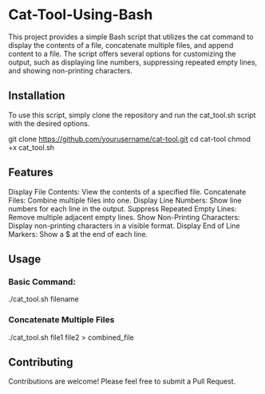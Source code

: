 # Cat-Tool-Using-Bash
This project provides a simple Bash script that utilizes the cat command to display the contents of a file, concatenate multiple files, and append content to a file. The script offers several options for customizing the output, such as displaying line numbers, suppressing repeated empty lines, and showing non-printing characters.

## Installation
To use this script, simply clone the repository and run the cat_tool.sh script with the desired options.

git clone https://github.com/yourusername/cat-tool.git
cd cat-tool
chmod +x cat_tool.sh

## Features
Display File Contents: View the contents of a specified file.
Concatenate Files: Combine multiple files into one.
Display Line Numbers: Show line numbers for each line in the output.
Suppress Repeated Empty Lines: Remove multiple adjacent empty lines.
Show Non-Printing Characters: Display non-printing characters in a visible format.
Display End of Line Markers: Show a $ at the end of each line.

## Usage

### Basic Command:
./cat_tool.sh filename

### Concatenate Multiple Files
./cat_tool.sh file1 file2 > combined_file

## Contributing
Contributions are welcome! Please feel free to submit a Pull Request.

